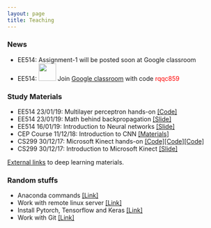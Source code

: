 ```yaml
---
layout: page
title: Teaching
---
```


### News

* EE514: Assignment-1 will be posted soon at Google classroom
* EE514: <img src="{{site.baseurl}}/teaching/new.gif" style="display: inline-block; margin: 0" height="40"/> Join [Google classroom](http://classroom.google.com/) with code  <font color="red">rqqc859</font>


### Study Materials

* EE514 23/01/19: Multilayer perceptron hands-on [[Code]](https://drive.google.com/drive/folders/1Nn6N0GopiXFUVvRA5Z3rTWJ7Yp7qm4Rd?usp=sharing)
* EE514 23/01/19: Math behind backpropagation [[Slide]](https://drive.google.com/file/d/1fcvALsno1d4W10wlUYWvi-hXI_yhqNq0/view?usp=sharing)
* EE514 16/01/19: Introduction to Neural networks [[Slide]](https://drive.google.com/file/d/1gCxPc1U3id6lzS4MuhliwPXC8dLltCxY/view?usp=sharing)
* CEP Course 11/12/18: Introduction to CNN [[Materials]](https://github.com/alwynmathew/CEP-DLcourse)
* CS299 30/12/17: Microsoft Kinect hands-on [[Code]](https://github.com/alwynmathew/libfreenect-with-python)[[Code]](https://github.com/alwynmathew/Kinect-for-windows)[[Code]](https://github.com/alwynmathew/Processing-for-Kinect)
* CS299 30/12/17: Introduction to Microsoft Kinect [[Slide]](https://drive.google.com/open?id=1p61ZeACxnCZI3NgO7dgDJBDj5aCoMIzD)

[External links](teaching/externallinks) to deep learning materials.

### Random stuffs

* Anaconda commands [[Link]](teaching/rand/conda)
* Work with remote linux server [[Link]](teaching/rand/linuxserver)
* Install Pytorch, Tensorflow and Keras [[Link]](teaching/rand/dlfw)
* Work with Git [[Link]](teaching/rand/git)